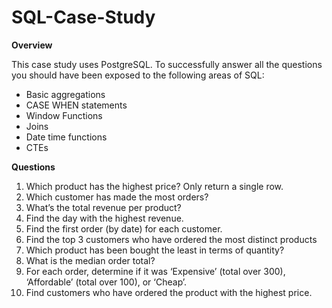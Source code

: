 # SQL-Case-Study
**Overview**

This case study uses PostgreSQL. To successfully answer all the questions you should have been exposed to the following areas of SQL:

- Basic aggregations
- CASE WHEN statements
- Window Functions
- Joins
- Date time functions
- CTEs

**Questions**

1. Which product has the highest price? Only return a single row.
2. Which customer has made the most orders?
3. What’s the total revenue per product?
4. Find the day with the highest revenue.
5. Find the first order (by date) for each customer.
6. Find the top 3 customers who have ordered the most distinct products
7. Which product has been bought the least in terms of quantity?
8. What is the median order total?
9. For each order, determine if it was ‘Expensive’ (total over 300), ‘Affordable’ (total over 100), or ‘Cheap’.
10. Find customers who have ordered the product with the highest price.
